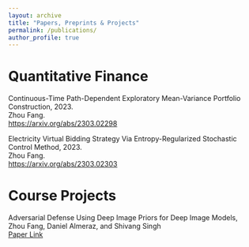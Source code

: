 ```yaml
---
layout: archive
title: "Papers, Preprints & Projects"
permalink: /publications/
author_profile: true
---
```


Quantitative Finance
======

<a style="text-decoration: none;">Continuous-Time Path-Dependent Exploratory Mean-Variance Portfolio Construction</a>, 2023.<br />Zhou Fang.<br /> <a href="https://arxiv.org/abs/2303.02298">https://arxiv.org/abs/2303.02298</a>

<a style="text-decoration: none;">Electricity Virtual Bidding Strategy Via Entropy-Regularized Stochastic Control Method</a>, 2023.<br />Zhou Fang.<br /> <a href = "https://arxiv.org/abs/2303.02303"> https://arxiv.org/abs/2303.02303 </a>

Course Projects
======
<a style="text-decoration: none;">Adversarial Defense Using Deep Image Priors for Deep Image Models</a>, <br /> Zhou Fang, Daniel Almeraz, and Shivang Singh<br /> <a href="https://Zhou-spec.github.io/files/DiPDefense-Framework.pdf"> Paper Link </a> 
